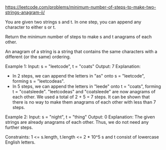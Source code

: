 
https://leetcode.com/problems/minimum-number-of-steps-to-make-two-strings-anagram-ii/

You are given two strings s and t. In one step, you can append any character to either s or t.

Return the minimum number of steps to make s and t anagrams of each other.

An anagram of a string is a string that contains the same characters with a different (or the same) ordering.

Example 1:
Input: s = "leetcode", t = "coats"
Output: 7
Explanation:
- In 2 steps, we can append the letters in "as" onto s = "leetcode", forming s = "leetcodeas".
- In 5 steps, we can append the letters in "leede" onto t = "coats", forming t = "coatsleede".
"leetcodeas" and "coatsleede" are now anagrams of each other.
We used a total of 2 + 5 = 7 steps.
It can be shown that there is no way to make them anagrams of each other with less than 7 steps.

Example 2:
Input: s = "night", t = "thing"
Output: 0
Explanation: The given strings are already anagrams of each other. Thus, we do not need any further steps.

Constraints:
1 <= s.length, t.length <= 2 * 10^5
s and t consist of lowercase English letters.
